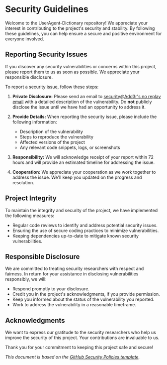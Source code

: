 # Security Guidelines

Welcome to the UserAgent-Dictionary repository! We appreciate your interest in contributing to the project's security and stability. By following these guidelines, you can help ensure a secure and positive environment for everyone involved.

## Reporting Security Issues

If you discover any security vulnerabilities or concerns within this project, please report them to us as soon as possible. We appreciate your responsible disclosure.

To report a security issue, follow these steps:

1. **Private Disclosure:** Please send an email to [security@Add3r's no replay email](mailto:4821483+Add3r@users.noreply.github.com) with a detailed description of the vulnerability. Do **not** publicly disclose the issue until we have had an opportunity to address it.

2. **Provide Details:** When reporting the security issue, please include the following information:
   - Description of the vulnerability
   - Steps to reproduce the vulnerability
   - Affected versions of the project
   - Any relevant code snippets, logs, or screenshots

3. **Responsibility:** We will acknowledge receipt of your report within 72 hours and will provide an estimated timeline for addressing the issue.

4. **Cooperation:** We appreciate your cooperation as we work together to address the issue. We'll keep you updated on the progress and resolution.

## Project Integrity

To maintain the integrity and security of the project, we have implemented the following measures:

- Regular code reviews to identify and address potential security issues.
- Ensuring the use of secure coding practices to minimize vulnerabilities.
- Keeping dependencies up-to-date to mitigate known security vulnerabilities.

## Responsible Disclosure

We are committed to treating security researchers with respect and fairness. In return for your assistance in disclosing vulnerabilities responsibly, we will:

- Respond promptly to your disclosure.
- Credit you in the project's acknowledgments, if you provide permission.
- Keep you informed about the status of the vulnerability you reported.
- Work to address the vulnerability in a reasonable timeframe.

## Acknowledgments

We want to express our gratitude to the security researchers who help us improve the security of this project. Your contributions are invaluable to us.

Thank you for your commitment to keeping this project safe and secure!

_This document is based on the [GitHub Security Policies template](https://github.com/github/security-policy)._
